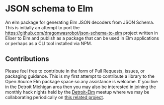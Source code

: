 # JSON schema to Elm

An elm package for generating Elm JSON decoders from JSON Schema. This is initially an attempt to port the https://github.com/dragonwasrobot/json-schema-to-elm project written in Elixer to Elm and publish as a package that can be used in Elm applications or perhaps as a CLI tool installed via NPM.

## Contributions

Please feel free to contribute in the form of Pull Requests, issues, or packaging guidance. This is my first attempt to contribute a library to the Open Source Elm package space so any assistance is welcome. If you live in the Detroit Michigan area then you may also be interested in joining the monthly hack nights held by the [Detroit-Elm](https://www.meetup.com/elm-detroit/) meetup where we may be collaborating periodically on [this related project](https://github.com/Elm-Detroit/elm-detroit/issues/5). 

